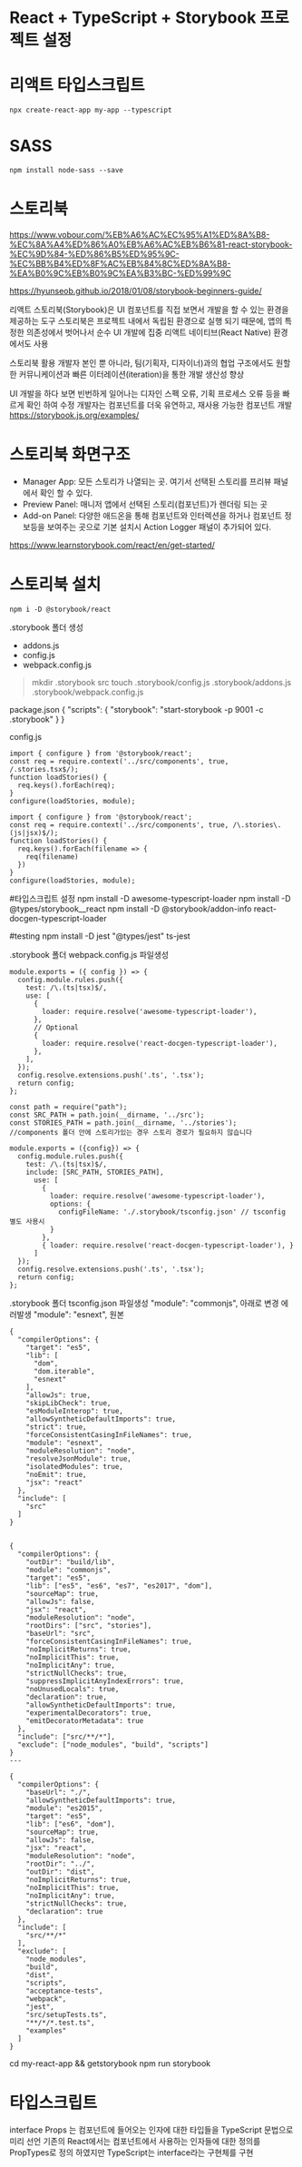 # React + TypeScript + Storybook 프로젝트 설정

# 리액트 타입스크립트
```
npx create-react-app my-app --typescript
```

# SASS
```
npm install node-sass --save
```

# 스토리북
https://www.vobour.com/%EB%A6%AC%EC%95%A1%ED%8A%B8-%EC%8A%A4%ED%86%A0%EB%A6%AC%EB%B6%81-react-storybook-%EC%9D%84-%ED%86%B5%ED%95%9C-%EC%BB%B4%ED%8F%AC%EB%84%8C%ED%8A%B8-%EA%B0%9C%EB%B0%9C%EA%B3%BC-%ED%99%9C

https://hyunseob.github.io/2018/01/08/storybook-beginners-guide/

리액트 스토리북(Storybook)은 UI 컴포넌트를 직접 보면서 개발을 할 수 있는 환경을 제공하는 도구
스토리북은 프로젝트 내에서 독립된 환경으로 실행 되기 때문에, 앱의 특정한 의존성에서 벗어나서 순수 UI 개발에 집중
리액트 네이티브(React Native) 환경에서도 사용

스토리북 활용
개발자 본인 뿐 아니라, 팀(기획자, 디자이너)과의 협업 구조에서도 원할한 커뮤니케이션과 빠른 이터레이션(iteration)을 통한 개발 생산성 향상

UI 개발을 하다 보면 빈번하게 일어나는 디자인 스펙 오류, 기획 프로세스 오류 등을 빠르게 확인 하여 수정
개발자는 컴포넌트를 더욱 유연하고, 재사용 가능한 컴포넌트 개발
https://storybook.js.org/examples/


# 스토리북 화면구조
* Manager App: 모든 스토리가 나열되는 곳. 여기서 선택된 스토리를 프리뷰 패널에서 확인 할 수 있다.
* Preview Panel: 매니저 앱에서 선택된 스토리(컴포넌트)가 렌더링 되는 곳
* Add-on Panel: 다양한 애드온을 통해 컴포넌트와 인터렉션을 하거나 컴포넌트 정보등을 보여주는 곳으로 기본 설치시 Action Logger 패널이 추가되어 있다.



https://www.learnstorybook.com/react/en/get-started/

# 스토리북 설치
```
npm i -D @storybook/react
```

.storybook 폴더 생성
- addons.js
- config.js
- webpack.config.js

> mkdir .storybook src
> touch .storybook/config.js .storybook/addons.js .storybook/webpack.config.js


package.json
{
  "scripts": {
    "storybook": "start-storybook -p 9001 -c .storybook"
  }
}


config.js
```
import { configure } from '@storybook/react';
const req = require.context('../src/components', true, /.stories.tsx$/);
function loadStories() {
  req.keys().forEach(req);
}
configure(loadStories, module);
```
```
import { configure } from '@storybook/react';
const req = require.context('../src/components', true, /\.stories\.(js|jsx)$/);
function loadStories() {
  req.keys().forEach(filename => {
    req(filename)
  })
}
configure(loadStories, module);
```



#타입스크립트 설정
npm install -D awesome-typescript-loader
npm install -D @types/storybook__react
npm install -D @storybook/addon-info react-docgen-typescript-loader

#testing
npm install -D jest "@types/jest" ts-jest



.storybook 폴더 webpack.config.js 파일생성
```
module.exports = ({ config }) => {
  config.module.rules.push({
    test: /\.(ts|tsx)$/,
    use: [
      {
        loader: require.resolve('awesome-typescript-loader'),
      },
      // Optional
      {
        loader: require.resolve('react-docgen-typescript-loader'),
      },
    ],
  });
  config.resolve.extensions.push('.ts', '.tsx');
  return config;
};
```

```
const path = require("path");
const SRC_PATH = path.join(__dirname, '../src');
const STORIES_PATH = path.join(__dirname, '../stories');
//components 폴더 안에 스토리가있는 경우 스토리 경로가 필요하지 않습니다

module.exports = ({config}) => {
  config.module.rules.push({
    test: /\.(ts|tsx)$/,
    include: [SRC_PATH, STORIES_PATH],
      use: [
        {
          loader: require.resolve('awesome-typescript-loader'),
          options: {
            configFileName: './.storybook/tsconfig.json' // tsconfig 별도 사용시
          }
        },
        { loader: require.resolve('react-docgen-typescript-loader'), }
      ]
  });
  config.resolve.extensions.push('.ts', '.tsx');
  return config;
};
```


.storybook 폴더 tsconfig.json 파일생성
"module": "commonjs", 아래로 변경 에러발생
"module": "esnext",
원본
```
{
  "compilerOptions": {
    "target": "es5",
    "lib": [
      "dom",
      "dom.iterable",
      "esnext"
    ],
    "allowJs": true,
    "skipLibCheck": true,
    "esModuleInterop": true,
    "allowSyntheticDefaultImports": true,
    "strict": true,
    "forceConsistentCasingInFileNames": true,
    "module": "esnext",
    "moduleResolution": "node",
    "resolveJsonModule": true,
    "isolatedModules": true,
    "noEmit": true,
    "jsx": "react"
  },
  "include": [
    "src"
  ]
}
```




```

{
  "compilerOptions": {
    "outDir": "build/lib",
    "module": "commonjs",
    "target": "es5",
    "lib": ["es5", "es6", "es7", "es2017", "dom"],
    "sourceMap": true,
    "allowJs": false,
    "jsx": "react",
    "moduleResolution": "node",
    "rootDirs": ["src", "stories"],
    "baseUrl": "src",
    "forceConsistentCasingInFileNames": true,
    "noImplicitReturns": true,
    "noImplicitThis": true,
    "noImplicitAny": true,
    "strictNullChecks": true,
    "suppressImplicitAnyIndexErrors": true,
    "noUnusedLocals": true,
    "declaration": true,
    "allowSyntheticDefaultImports": true,
    "experimentalDecorators": true,
    "emitDecoratorMetadata": true
  },
  "include": ["src/**/*"],
  "exclude": ["node_modules", "build", "scripts"]
}
---

{
  "compilerOptions": {
    "baseUrl": "./",
    "allowSyntheticDefaultImports": true,
    "module": "es2015",
    "target": "es5",
    "lib": ["es6", "dom"],
    "sourceMap": true,
    "allowJs": false,
    "jsx": "react",
    "moduleResolution": "node",
    "rootDir": "../",
    "outDir": "dist",
    "noImplicitReturns": true,
    "noImplicitThis": true,
    "noImplicitAny": true,
    "strictNullChecks": true,
    "declaration": true
  },
  "include": [
    "src/**/*"
  ],
  "exclude": [
    "node_modules",
    "build",
    "dist",
    "scripts",
    "acceptance-tests",
    "webpack",
    "jest",
    "src/setupTests.ts",
    "**/*/*.test.ts",
    "examples"
  ]
}

```

cd my-react-app && getstorybook
npm run storybook


# 타입스크립트
interface Props 는 컴포넌트에 들어오는 인자에 대한 타입들을 TypeScript 문법으로 미리 선언
기존의 React에서는 컴포넌트에서 사용하는 인자들에 대한 정의를 PropTypes로 정의 하였지만 TypeScript는 interface라는 구현체를 구현